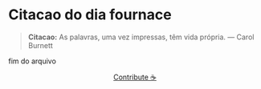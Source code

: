 # Citacao do dia fournace

> **Citacao:** As palavras, uma vez impressas, têm vida própria. — Carol Burnett

fim do arquivo

<watermark-footer>
<p align="center">
  <a href="https://github.com/ruisuan/ruisuan/blob/main/contribute.md">Contribute ☕</a>
</p>
</watermark-footer>
